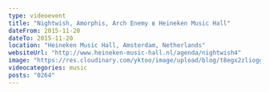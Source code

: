 ```yaml
---
type: videoevent
title: "Nightwish, Amorphis, Arch Enemy в Heineken Music Hall"
dateFrom: 2015-11-20
dateTo: 2015-11-20
location: "Heineken Music Hall, Amsterdam, Netherlands"
websiteUrl: "http://www.heineken-music-hall.nl/agenda/nightwish4"
image: "https://res.cloudinary.com/yktoo/image/upload/blog/t8egx2zliogg1020.jpg"
videocategories: music
posts: "0264"
---
```

